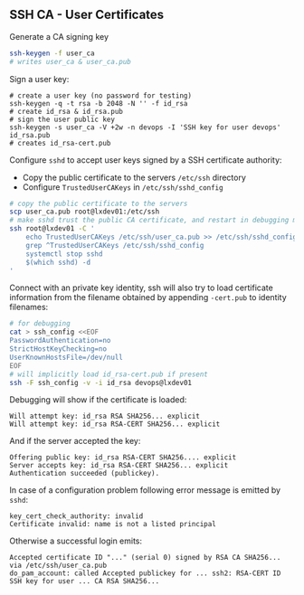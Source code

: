 ## SSH CA - User Certificates

Generate a CA signing key

```bash
ssh-keygen -f user_ca
# writes user_ca & user_ca.pub
```

Sign a user key:

```
# create a user key (no password for testing)
ssh-keygen -q -t rsa -b 2048 -N '' -f id_rsa
# create id_rsa & id_rsa.pub
# sign the user public key
ssh-keygen -s user_ca -V +2w -n devops -I 'SSH key for user devops' id_rsa.pub
# creates id_rsa-cert.pub
```

Configure `sshd` to accept user keys signed by a SSH certificate authority:

* Copy the public certificate to the servers `/etc/ssh` directory
* Configure `TrustedUserCAKeys` in `/etc/ssh/sshd_config`

```bash
# copy the public certificate to the servers
scp user_ca.pub root@lxdev01:/etc/ssh
# make sshd trust the public CA certificate, and restart in debugging mode
ssh root@lxdev01 -C '
    echo TrustedUserCAKeys /etc/ssh/user_ca.pub >> /etc/ssh/sshd_config
    grep ^TrustedUserCAKeys /etc/ssh/sshd_config
    systemctl stop sshd
    $(which sshd) -d
'
```

Connect with an private key identity, ssh will also try to load certificate
information from the filename obtained by appending `-cert.pub` to identity
filenames:

```bash
# for debugging
cat > ssh_config <<EOF
PasswordAuthentication=no
StrictHostKeyChecking=no
UserKnownHostsFile=/dev/null
EOF
# will implicitly load id_rsa-cert.pub if present
ssh -F ssh_config -v -i id_rsa devops@lxdev01
```

Debugging will show if the certificate is loaded:

```
Will attempt key: id_rsa RSA SHA256... explicit                    
Will attempt key: id_rsa RSA-CERT SHA256... explicit
```

And if the server accepted the key:

```
Offering public key: id_rsa RSA-CERT SHA256.... explicit
Server accepts key: id_rsa RSA-CERT SHA256... explicit
Authentication succeeded (publickey).
```

In case of a configuration problem following error message is emitted by `sshd`:

```
key_cert_check_authority: invalid
Certificate invalid: name is not a listed principal
```

Otherwise a successful login emits:

```
Accepted certificate ID "..." (serial 0) signed by RSA CA SHA256... via /etc/ssh/user_ca.pub
do_pam_account: called Accepted publickey for ... ssh2: RSA-CERT ID SSH key for user ... CA RSA SHA256...
```


